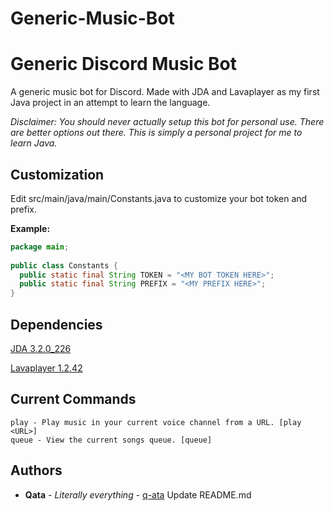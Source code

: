 # Generic-Music-Bot 
# Generic Discord Music Bot 
 
A generic music bot for Discord. Made with JDA and Lavaplayer as my first Java project in an attempt to learn the language. 
 
*Disclaimer: You should never actually setup this bot for personal use. There are better options out there. This is simply a personal project for me to learn Java.* 
 
## Customization 
Edit src/main/java/main/Constants.java to customize your bot token and prefix. 
 
**Example:** 
```java 
package main; 
 
public class Constants { 
  public static final String TOKEN = "<MY BOT TOKEN HERE>"; 
  public static final String PREFIX = "<MY PREFIX HERE>"; 
} 
``` 
 
## Dependencies 
 
[JDA 3.2.0_226](https://github.com/DV8FromTheWorld/JDA) 
 
[Lavaplayer 1.2.42](https://github.com/sedmelluq/lavaplayer) 
 
## Current Commands 
``` 
play - Play music in your current voice channel from a URL. [play <URL>] 
queue - View the current songs queue. [queue] 
``` 
 
## Authors 
 
* **Qata** - *Literally everything* - [q-ata](https://github.com/q-ata) 
Update README.md